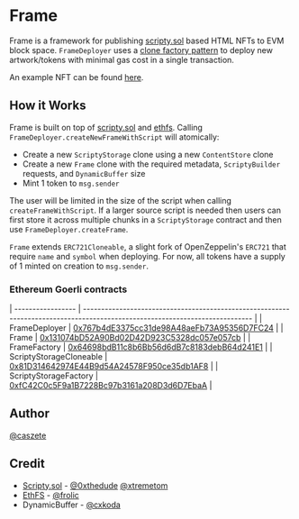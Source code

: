 # Frame

Frame is a framework for publishing [scripty.sol](https://int-art.gitbook.io/scripty.sol/) based HTML NFTs to EVM block space. `FrameDeployer` uses a [clone factory pattern](https://blog.logrocket.com/cloning-solidity-smart-contracts-factory-pattern/) to deploy new artwork/tokens with minimal gas cost in a single transaction.

An example NFT can be found [here](https://testnets.opensea.io/assets/goerli/0x031b8dbbab4e7c358b1edcd52eae1cec9234dc7e/0).

## How it Works

Frame is built on top of [scripty.sol](https://int-art.gitbook.io/scripty.sol/) and [ethfs](https://github.com/holic/ethfs). Calling `FrameDeployer.createNewFrameWithScript` will atomically:

- Create a new `ScriptyStorage` clone using a new `ContentStore` clone
- Create a new `Frame` clone with the required metadata, `ScriptyBuilder` requests, and `DynamicBuffer` size
- Mint 1 token to `msg.sender`

The user will be limited in the size of the script when calling `createFrameWithScript`. If a larger source script is needed then users can first store it across multiple chunks in a `ScriptyStorage` contract and then use `FrameDeployer.createFrame`.

`Frame` extends `ERC721Cloneable`, a slight fork of OpenZeppelin's `ERC721` that require `name` and `symbol` when deploying. For now, all tokens have a supply of 1 minted on creation to `msg.sender`.

### Ethereum Goerli contracts

| ----------------- | ---------------------------------------------------------------------------------------------------------------------------- |
| FrameDeployer | [0x767b4dE3375cc31de98A48aeFb73A95356D7FC24](https://goerli.etherscan.io/address/0x767b4dE3375cc31de98A48aeFb73A95356D7FC24) |
| Frame | [0x131074bD52A90Bd02D42D923C5328dc057e057cb](https://goerli.etherscan.io/address/0x131074bD52A90Bd02D42D923C5328dc057e057cb) |
| FrameFactory | [0x64698bdB11c8b6Bb56d6dB7c8183debB64d241E1](https://goerli.etherscan.io/address/0x64698bdB11c8b6Bb56d6dB7c8183debB64d241E1) |
| ScriptyStorageCloneable | [0x81D314642974E44B9d54A24578F950ce35db1AF8](https://goerli.etherscan.io/address/0x81D314642974E44B9d54A24578F950ce35db1AF8) |
| ScriptyStorageFactory | [0xfC42C0c5F9a1B7228Bc97b3161a208D3d6D7EbaA](https://goerli.etherscan.io/address/0xfC42C0c5F9a1B7228Bc97b3161a208D3d6D7EbaA) |

## Author

[@caszete](https://twitter.com/caszete)

## Credit

- [Scripty.sol](https://int-art.gitbook.io/scripty.sol/) - [@0xthedude](https://twitter.com/0xthedude) [@xtremetom](https://twitter.com/xtremetom)
- [EthFS](https://github.com/holic/ethfs) - [@frolic](https://twitter.com/frolic)
- DynamicBuffer - [@cxkoda](https://twitter.com/cxkoda)
